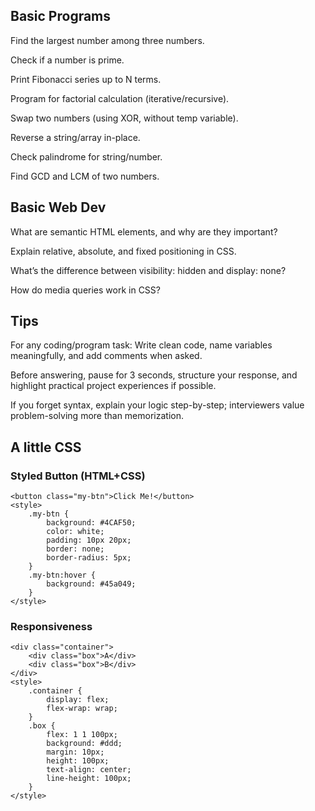 ## Basic Programs
Find the largest number among three numbers.

Check if a number is prime.

Print Fibonacci series up to N terms.

Program for factorial calculation (iterative/recursive).

Swap two numbers (using XOR, without temp variable).

Reverse a string/array in-place.

Check palindrome for string/number.

Find GCD and LCM of two numbers.

## Basic Web Dev

What are semantic HTML elements, and why are they important?

Explain relative, absolute, and fixed positioning in CSS.

What’s the difference between visibility: hidden and display: none?

How do media queries work in CSS?

## Tips

For any coding/program task: Write clean code, name variables meaningfully, and add comments when asked.

Before answering, pause for 3 seconds, structure your response, and highlight practical project experiences if possible.

If you forget syntax, explain your logic step-by-step; interviewers value problem-solving more than memorization.

## A little CSS
### Styled Button (HTML+CSS) 
```
<button class="my-btn">Click Me!</button>
<style>
    .my-btn {
        background: #4CAF50;
        color: white;
        padding: 10px 20px;
        border: none;
        border-radius: 5px;
    }
    .my-btn:hover {
        background: #45a049;
    }
</style>
```

### Responsiveness
```
<div class="container">
    <div class="box">A</div>
    <div class="box">B</div>
</div>
<style>
    .container {
        display: flex;
        flex-wrap: wrap;
    }
    .box {
        flex: 1 1 100px;
        background: #ddd;
        margin: 10px;
        height: 100px;
        text-align: center;
        line-height: 100px;
    }
</style>
```
